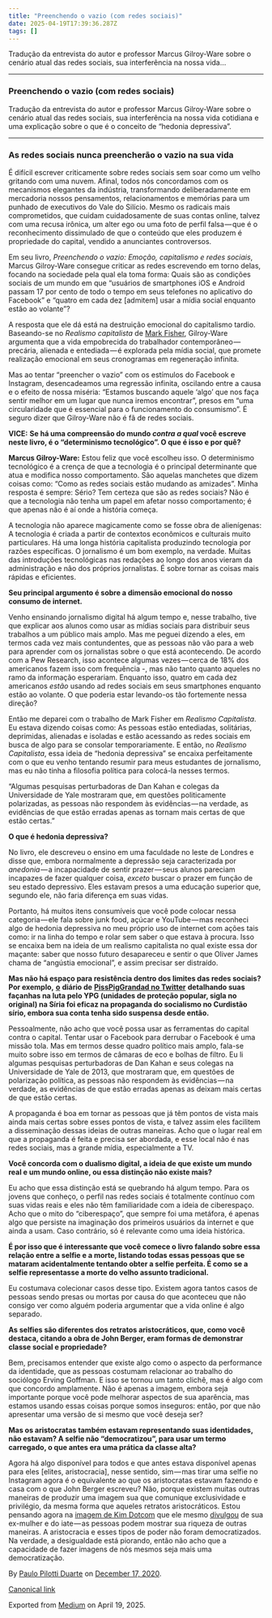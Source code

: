 ```yaml
---
title: "Preenchendo o vazio (com redes sociais)"
date: 2025-04-19T17:39:36.287Z
tags: []
---
```


Tradução da entrevista do autor e professor Marcus Gilroy-Ware sobre o cenário atual das redes sociais, sua interferência na nossa vida…

* * *

### Preenchendo o vazio (com redes sociais)

Tradução da entrevista do autor e professor Marcus Gilroy-Ware sobre o cenário atual das redes sociais, sua interferência na nossa vida cotidiana e uma explicação sobre o que é o conceito de “hedonia depressiva”.

* * *

### As redes sociais nunca preencherão o vazio na sua vida

É difícil escrever criticamente sobre redes sociais sem soar como um velho gritando com uma nuvem. Afinal, todos nós concordamos com os mecanismos elegantes da indústria, transformando deliberadamente em mercadoria nossos pensamentos, relacionamentos e memórias para um punhado de executivos do Vale do Silício. Mesmo os radicais mais comprometidos, que cuidam cuidadosamente de suas contas online, talvez com uma recusa irônica, um alter ego ou uma foto de perfil falsa — que é o reconhecimento dissimulado de que o conteúdo que eles produzem é propriedade do capital, vendido a anunciantes controversos.

Em seu livro, _Preenchendo o vazio: Emoção, capitalismo e redes sociais_, Marcus Gilroy-Ware consegue criticar as redes escrevendo em torno delas, focando na sociedade pela qual ela toma forma: Quais são as condições sociais de um mundo em que “usuários de smartphones iOS e Android passam 17 por cento de todo o tempo em seus telefones no aplicativo do Facebook” e “quatro em cada dez \[admitem\] usar a mídia social enquanto estão ao volante”?

A resposta que ele dá está na destruição emocional do capitalismo tardio. Baseando-se no _Realismo capitalista_ de [Mark Fisher](https://www.vice.com/en_us/article/the-revolution-will-be-weird-and-eerie), Gilroy-Ware argumenta que a vida empobrecida do trabalhador contemporâneo — precária, alienada e entediada — é explorada pela mídia social, que promete realização emocional em seus cronogramas em regeneração infinita.

Mas ao tentar “preencher o vazio” com os estímulos do Facebook e Instagram, desencadeamos uma regressão infinita, oscilando entre a causa e o efeito de nossa miséria: “Estamos buscando aquele ‘algo’ que nos faça sentir melhor em um lugar que nunca iremos encontrar”, presos em “uma circularidade que é essencial para o funcionamento do consumismo”. É seguro dizer que Gilroy-Ware não é fã de redes sociais.

**VICE:** **Se há uma compreensão do mundo _contra a qual_ você escreve neste livro, é o “determinismo tecnológico”. O que é isso e por quê?**

**Marcus Gilroy-Ware:** Estou feliz que você escolheu isso. O determinismo tecnológico é a crença de que a tecnologia é o principal determinante que atua e modifica nosso comportamento. São aquelas manchetes que dizem coisas como: “Como as redes sociais estão mudando as amizades”. Minha resposta é sempre: Sério? Tem certeza que são as redes sociais? Não é que a tecnologia não tenha um papel em afetar nosso comportamento; é que apenas não é aí onde a história começa.

A tecnologia não aparece magicamente como se fosse obra de alienígenas: A tecnologia é criada a partir de contextos econômicos e culturais muito particulares. Há uma longa história capitalista produzindo tecnologia por razões específicas. O jornalismo é um bom exemplo, na verdade. Muitas das introduções tecnológicas nas redações ao longo dos anos vieram da administração e não dos próprios jornalistas. É sobre tornar as coisas mais rápidas e eficientes.

**Seu principal argumento é sobre a dimensão emocional do nosso consumo de internet.**

Venho ensinando jornalismo digital há algum tempo e, nesse trabalho, tive que explicar aos alunos como usar as mídias sociais para distribuir seus trabalhos a um público mais amplo. Mas me peguei dizendo a eles, em termos cada vez mais contundentes, que as pessoas não vão para a web para aprender com os jornalistas sobre o que está acontecendo. De acordo com a Pew Research, isso acontece algumas vezes — cerca de 18% dos americanos fazem isso com frequência -, mas não tanto quanto aqueles no ramo da informação esperariam. Enquanto isso, quatro em cada dez americanos _estão_ usando ad redes sociais em seus smartphones enquanto estão ao volante. O que poderia estar levando-os tão fortemente nessa direção?

Então me deparei com o trabalho de Mark Fisher em _Realismo Capitalista_. Eu estava dizendo coisas como: As pessoas estão entediadas, solitárias, deprimidas, alienadas e isoladas e estão acessando as redes sociais em busca de algo para se consolar temporariamente. E então, no _Realismo Capitalista_, essa ideia de “hedonia depressiva” se encaixa perfeitamente com o que eu venho tentando resumir para meus estudantes de jornalismo, mas eu não tinha a filosofia política para colocá-la nesses termos.

“Algumas pesquisas perturbadoras de Dan Kahan e colegas da Universidade de Yale mostraram que, em questões politicamente polarizadas, as pessoas não respondem às evidências — na verdade, as evidências de que estão erradas apenas as tornam mais certas de que estão certas.”

**O que é hedonia depressiva?**

No livro, ele descreveu o ensino em uma faculdade no leste de Londres e disse que, embora normalmente a depressão seja caracterizada por _anedonia_ — a incapacidade de sentir prazer — seus alunos pareciam incapazes de fazer qualquer coisa, _exceto_ buscar o prazer em função de seu estado depressivo. Eles estavam presos a uma educação superior que, segundo ele, não faria diferença em suas vidas.

Portanto, há muitos itens consumíveis que você pode colocar nessa categoria — ele fala sobre junk food, açúcar e YouTube — mas reconheci algo de hedonia depressiva no meu próprio uso de internet com ações tais como: ir na linha do tempo e rolar sem saber o que estava à procura. Isso se encaixa bem na ideia de um realismo capitalista no qual existe essa dor maçante: saber que nosso futuro desapareceu e sentir o que Oliver James chama de “angústia emocional”, e assim precisar ser distraído.

**Mas não há espaço para resistência dentro dos limites das redes sociais? Por exemplo,** [**o**](https://nymag.com/daily/intelligencer/2017/04/brace-belden-pisspiggranddad-syria-isis.html) **diário de** [**PissPigGrandad no Twitter**](https://nymag.com/daily/intelligencer/2017/04/brace-belden-pisspiggranddad-syria-isis.html) **detalhando suas façanhas na luta pelo YPG (unidades de proteção popular, sigla no original) na Síria foi eficaz na propaganda do socialismo no Curdistão sírio, embora sua conta tenha sido suspensa desde então.**

Pessoalmente, não acho que você possa usar as ferramentas do capital contra o capital. Tentar usar o Facebook para derrubar o Facebook é uma missão tola. Mas em termos desse quadro político mais amplo, fala-se muito sobre isso em termos de câmaras de eco e bolhas de filtro. Eu li algumas pesquisas perturbadoras de Dan Kahan e seus colegas na Universidade de Yale de 2013, que mostraram que, em questões de polarização política, as pessoas não respondem às evidências — na verdade, as evidências de que estão erradas apenas as deixam mais certas de que estão certas.

A propaganda é boa em tornar as pessoas que já têm pontos de vista mais ainda mais certas sobre esses pontos de vista, e talvez assim eles facilitem a disseminação dessas ideias de outras maneiras. Acho que o lugar real em que a propaganda é feita e precisa ser abordada, e esse local não é nas redes sociais, mas a grande mídia, especialmente a TV.

**Você concorda com o dualismo digital, a ideia de que existe um mundo real e um mundo online, ou essa distinção não existe mais?**

Eu acho que essa distinção está se quebrando há algum tempo. Para os jovens que conheço, o perfil nas redes sociais é totalmente contínuo com suas vidas reais e eles não têm familiaridade com a ideia de ciberespaço. Acho que o mito do “ciberespaço”, que sempre foi uma metáfora, é apenas algo que persiste na imaginação dos primeiros usuários da internet e que ainda a usam. Caso contrário, só é relevante como uma ideia histórica.

**É por isso que é interessante que você comece o livro falando sobre essa relação entre a selfie e a morte, listando todas essas pessoas que se mataram acidentalmente tentando obter a selfie perfeita. É como se a selfie representasse a morte do velho assunto tradicional.**

Eu costumava colecionar casos desse tipo. Existem agora tantos casos de pessoas sendo presas ou mortas por causa do que aconteceu que não consigo ver como alguém poderia argumentar que a vida online é algo separado.

**As selfies são diferentes dos retratos aristocráticos, que, como você destaca, citando a obra de John Berger, eram formas de demonstrar classe social e propriedade?**

Bem, precisamos entender que existe algo como o aspecto da performance da identidade, que as pessoas costumam relacionar ao trabalho do sociólogo Erving Goffman. E isso se tornou um tanto clichê, mas é algo com que concordo amplamente. Não é apenas a imagem, embora seja importante porque você pode melhorar aspectos de sua aparência, mas estamos usando essas coisas porque somos inseguros: então, por que não apresentar uma versão de si mesmo que você deseja ser?

**Mas os aristocratas também estavam representando suas identidades, não estavam? A selfie não “democratizou”, para usar um termo carregado, o que antes era uma prática da classe alta?**

Agora há algo disponível para todos e que antes estava disponível apenas para eles \[elites, aristocracia\], nesse sentido, sim — mas tirar uma selfie no Instagram agora é o equivalente ao que os aristocratas estavam fazendo e casa com o que John Berger escreveu? Não, porque existem muitas outras maneiras de produzir uma imagem sua que comunique exclusividade e privilégio, da mesma forma que aqueles retratos aristocráticos. Estou pensando agora na [imagem de Kim Dotcom](https://i.dailymail.co.uk/i/pix/2012/01/21/article-2089138-1163095A000005DC-225_634x375.jpg) que ele mesmo [divulgou](https://i.dailymail.co.uk/i/pix/2012/01/21/article-2089138-1163095A000005DC-225_634x375.jpg) de sua ex-mulher e do iate — as pessoas podem mostrar sua riqueza de outras maneiras. A aristocracia e esses tipos de poder não foram democratizados. Na verdade, a desigualdade está piorando, então não acho que a capacidade de fazer imagens de nós mesmos seja mais uma democratização.

By [Paulo Pilotti Duarte](https://medium.com/@paulopilotti) on [December 17, 2020](https://medium.com/p/a9155c78a691).

[Canonical link](https://medium.com/@paulopilotti/preenchendo-o-vazio-com-redes-sociais-a9155c78a691)

Exported from [Medium](https://medium.com) on April 19, 2025.